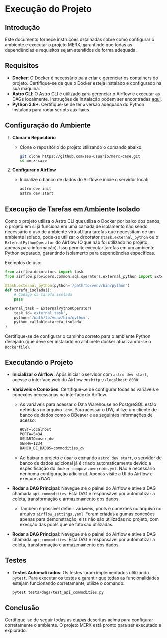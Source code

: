 # Execução do Projeto

## Introdução

Este documento fornece instruções detalhadas sobre como configurar o ambiente e executar o projeto MERX, garantindo que todas as dependências e requisitos sejam atendidos de forma adequada.

## Requisitos

- **Docker**: O Docker é necessário para criar e gerenciar os containers do projeto. Certifique-se de que o Docker esteja instalado e configurado na sua máquina.
- **Astro CLI**: O Astro CLI é utilizado para gerenciar o Airflow e executar as DAGs localmente. Instruções de instalação podem ser encontradas [aqui](https://www.astronomer.io/docs/astro/cli/install-cli/).
- **Python 3.8+**: Certifique-se de ter a versão adequada do Python instalada para rodar scripts auxiliares.

## Configuração do Ambiente

1. **Clonar o Repositório**
   - Clone o repositório do projeto utilizando o comando abaixo:

     ```bash
     git clone https://github.com/seu-usuario/merx-case.git
     cd merx-case
     ```

2. **Configurar o Airflow**
   - Inicialize o banco de dados do Airflow e inicie o servidor local:

     ```bash
     astro dev init
     astro dev start
     ```

## Execução de Tarefas em Ambiente Isolado

Como o projeto utiliza o Astro CLI que utiliza o Docker por baixo dos panos, o projeto em sí já funciona em uma camada de isolamento não sendo necessário o uso de ambiente virtual.Para tarefas que necessitam de um ambiente isolado, pode-se utilizar o decorator `@task.external_python` ou o `ExternalPythonOperator` do Airflow (O que não foi utilizado no projeto, apenas para informação). Isso permite executar tarefas em um ambiente Python separado, garantindo isolamento para dependências específicas. 

Exemplos de uso:

  ```python
  from airflow.decorators import task
  from airflow.providers.common.sql.operators.external_python import ExternalPythonOperator

  @task.external_python(python='/path/to/venv/bin/python')
  def tarefa_isolada():
      # Código da tarefa isolada
      pass

  external_task = ExternalPythonOperator(
      task_id='external_task',
      python='/path/to/venv/bin/python',
      python_callable=tarefa_isolada
  )
  ```

Certifique-se de configurar o caminho correto para o ambiente Python desejado (que deve ser instalado no ambinete docker atualizando-se o `Dockerfile`).

## Executando o Projeto

- **Inicializar o Airflow**: Após iniciar o servidor com `astro dev start`, acesse a interface web do Airflow em `http://localhost:8080`.
- **Variáveis e Conexões**: Certifique-se de configurar todas as variáveis e conexões necessárias na interface do Airflow.
  - As variáveis para acessar o Data Warehouse no PostgreSQL estão definidas no arquivo `.env`. Para acessar o DW, utilize um cliente de banco de dados como o DBeaver e as seguintes informações de acesso:
  
    ```txt
    HOST=localhost
    PORTA=5434
    USUARIO=user_dw
    SENHA=1234
    BANCO_DE_DADOS=commodities_dw
    ```

  - Ao baixar o projeto e usar o comando `astro dev start`, o servidor de banco de dados adicional já é criado automaticamente devido a especificação do `docker-compose.override.yml`. Não é necessário nenhuma configuração adicional. Apenas visite a UI do Airflow e execute a DAG.

- **Rodar a DAG Principal**: Navegue até o painel do Airflow e ative a DAG chamada `api_commodities`. Esta DAG é responsável por automatizar a coleta, transformação e armazenamento dos dados.

  - Também é possível definir variaveis, pools e conexões no arquivo no arquivo `airflow_settings.yaml`. Foram criadas algumas conexões apenas para demonstração, elas não são utilizadas no projeto, com execção das pools que de fato são utilizadas.

- **Rodar a DAG Principal**: Navegue até o painel do Airflow e ative a DAG chamada `api_commodities`. Esta DAG é responsável por automatizar a coleta, transformação e armazenamento dos dados.

## Testes

- **Testes Automatizados**: Os testes foram implementados utilizando `pytest`. Para executar os testes e garantir que todas as funcionalidades estejam funcionando corretamente, utilize o comando:

  ```bash
  pytest tests/dags/test_api_commodities.py
  ```

## Conclusão

Certifique-se de seguir todas as etapas descritas acima para configurar corretamente o ambiente. O projeto MERX está pronto para ser executado e explorado.

